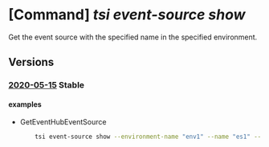 # [Command] _tsi event-source show_

Get the event source with the specified name in the specified environment.

## Versions

### [2020-05-15](/Resources/mgmt-plane/L3N1YnNjcmlwdGlvbnMve30vcmVzb3VyY2Vncm91cHMve30vcHJvdmlkZXJzL21pY3Jvc29mdC50aW1lc2VyaWVzaW5zaWdodHMvZW52aXJvbm1lbnRzL3t9L2V2ZW50c291cmNlcy97fQ==/2020-05-15.xml) **Stable**

<!-- mgmt-plane /subscriptions/{}/resourcegroups/{}/providers/microsoft.timeseriesinsights/environments/{}/eventsources/{} 2020-05-15 -->

#### examples

- GetEventHubEventSource
    ```bash
        tsi event-source show --environment-name "env1" --name "es1" --resource-group "rg1"
    ```
